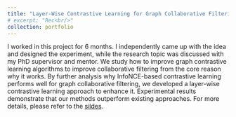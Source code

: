 ```yaml
---
title: "Layer-Wise Contrastive Learning for Graph Collaborative Filtering"
# excerpt: "Rec<br/>"
collection: portfolio
---
```


I worked in this project for 6 months. I independently came up with the idea and designed the experiment, while the research topic was discussed with my PhD supervisor and mentor. We study how to improve graph contrastive learning algorithms to improve collaborative filtering from the core reason why it works. By further analysis why InfoNCE-based contrastive learning performs well for graph collaborative filtering, we developed a layer-wise contrastive learning approach to enhance it. Experimental results demonstrate that our methods outperform existing approaches. For more details, please refer to the [sildes]().
